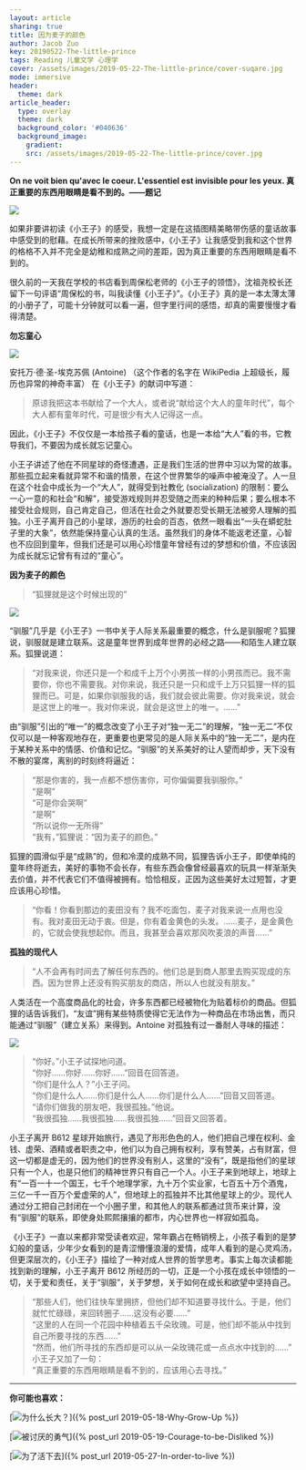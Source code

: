 ```yaml
---
layout: article
sharing: true
title: 因为麦子的颜色
author: Jacob Zuo
key: 20190522-The-little-prince
tags: Reading 儿童文学 心理学
cover: /assets/images/2019-05-22-The-little-prince/cover-suqare.jpg
mode: immersive
header:
  theme: dark
article_header:
  type: overlay
  theme: dark
  background_color: '#040636'
  background_image: 
    gradient: 
    src: /assets/images/2019-05-22-The-little-prince/cover.jpg
---
```


**On ne voit bien qu'avec le coeur. L'essentiel est invisible pour les yeux. 真正重要的东西用眼睛是看不到的。——题记**

![]({{site.url}}/assets/images/2019-05-22-The-little-prince/cover-clear.jpg)

<!--more-->

如果非要讲初读《小王子》的感受，我想一定是在这插图精美略带伤感的童话故事中感受到的慰藉。在成长所带来的挫败感中，《小王子》让我感受到我和这个世界的格格不入并不完全是幼稚和成熟之间的差距，因为真正重要的东西用眼睛是看不到的。

很久前的一天我在学校的书店看到周保松老师的《小王子的领悟》，沈祖尧校长还留下一句评语“周保松的书，叫我读懂《小王子》”。《小王子》真的是一本太薄太薄的小册子了，可能十分钟就可以看一遍，但字里行间的感悟，却真的需要慢慢才看得清楚。

**勿忘童心**

![]({{site.url}}/assets/images/2019-05-22-The-little-prince/sign.jpg)

安托万·德·圣-埃克苏佩 (Antoine) （这个作者的名字在 WikiPedia 上超级长，履历也异常的神奇丰富） 在《小王子》的献词中写道：

> 原谅我把这本书献给了一个大人，或者说“献给这个大人的童年时代”，每个大人都有童年时代，可是很少有大人记得这一点。

因此，《小王子》不仅仅是一本给孩子看的童话，也是一本给“大人”看的书，它教导我们，不要因为成长就忘记童心。

小王子讲述了他在不同星球的奇怪遭遇，正是我们生活的世界中习以为常的故事。那些孤立起来看就异常不和谐的情景，在这个世界繁华的噪声中被淹没了。人一旦在这个社会中成长为一个“大人”，就得受到社教化 (socialization) 的限制：要么一心一意的和社会“和解”，接受游戏规则并忍受随之而来的种种后果；要么根本不接受社会规则，自己肯定自己，但活在社会之外就要忍受长期无法被旁人理解的孤独。小王子离开自己的小星球，游历的社会的百态，依然一眼看出“一头在蟒蛇肚子里的大象”，依然能保持童心认真的生活。虽然我们的身体不能返老还童，心智也不应回到童年，但我们还是可以用心珍惜童年曾经有过的梦想和价值，不应该因为成长就忘记曾有有过的“童心”。

**因为麦子的颜色**

> “狐狸就是这个时候出现的”

![]({{site.url}}/assets/images/2019-05-22-The-little-prince/color-of-wheat.jpg)

“驯服”几乎是《小王子》一书中关于人际关系最重要的概念，什么是驯服呢？狐狸说，驯服就是建立联系。这是童年世界到成年世界的必经之路——和陌生人建立联系。狐狸说道：

> “对我来说，你还只是一个和成千上万个小男孩一样的小男孩而已。我不需要你，你也不需要我。对你来说，我还只是一只和成千上万只狐狸一样的狐狸而已。可是，如果你驯服我的话，我们就会彼此需要。你对我来说，就会是这世上的唯一。我对你来说，就会是这世上的唯一。……”

由“驯服”引出的“唯一”的概念改变了小王子对“独一无二”的理解，“独一无二”不仅仅可以是一种客观地存在，更重要也更常见的是人际关系中的“独一无二”，是内在于某种关系中的情感、价值和记忆。“驯服”的关系美好的让人望而却步，天下没有不散的宴席，离别的时刻终将逼近：

> “那是你害的，我一点都不想伤害你，可你偏偏要我驯服你。”  
> “是啊”  
> “可是你会哭啊”  
> “是啊”  
> “所以说你一无所得”  
> “我有，”狐狸说：“因为麦子的颜色。”  

狐狸的圆滑似乎是“成熟”的，但和冷漠的成熟不同，狐狸告诉小王子，即使单纯的童年终将逝去，美好的事物不会长存，有些东西会像曾经最喜欢的玩具一样渐渐失去价值，并不代表它们不值得被拥有。恰恰相反，正因为这些美好太过短暂，才更应该用心珍惜。

> “你看！你看到那边的麦田没有？我不吃面包，麦子对我来说一点用也没有。我对麦田无动于衷。但是，你有着金黄色的头发。……麦子，是金黄色的，它就会使我想起你。而且，我甚至会喜欢那风吹麦浪的声音……”

**孤独的现代人**

> “人不会再有时间去了解任何东西的。他们总是到商人那里去购买现成的东西。因为世界上还没有购买朋友的商店，所以人也就没有朋友。”

人类活在一个高度商品化的社会，许多东西都已经被物化为贴着标价的商品。但狐狸的话告诉我们，“友谊”拥有某些特质使得它无法作为一种商品在市场出售，而只能通过“驯服”（建立关系）来得到。Antoine 对孤独有过一番耐人寻味的描述：

![]({{site.url}}/assets/images/2019-05-22-The-little-prince/lonely.jpg)

> “你好。”小王子试探地问道。  
> “你好……你好……你好……”回音在回答道。  
> “你们是什么人？”小王子问。  
> “你们是什么人……你们是什么人……你们是什么人……”回音又回答道。  
> “请你们做我的朋友吧，我很孤独。”他说。  
> “我很孤独……我很孤独……我很孤独……”回音又回答着。  

小王子离开 B612 星球开始旅行，遇见了形形色色的人，他们把自己埋在权利、金钱、虚荣、酒精或者职责之中，他们以为自己拥有权利，享有赞美，占有财富，但这一切都是虚无的，因为他们的世界没有别人，这里的“没有”，既是指他们的星球只有一个人，也是只他们的精神世界只有自己一个人。小王子来到地球上，地球上有“一百一十一个国王，七千个地理学家，九十万个实业家，七百五十万个酒鬼，三亿一千一百万个爱虚荣的人”，但地球上的孤独并不比其他星球上的少。现代人通过分工把自己封闭在一个小圈子里，和其他人的联系都通过货币来计算，没有“驯服”的联系，即使身处熙熙攘攘的都市，内心世界也一样寂如孤岛。

《小王子》一直以来都非常受读者欢迎，常年霸占在畅销榜上，小孩子看到的是梦幻般的童话，少年少女看到的是青涩懵懂浪漫的爱情，成年人看到的是心灵鸡汤，但更深层次的，《小王子》描绘了一种对成人世界的哲学思考。事实上每次读都能找到新的理解，小王子离开 B612 所经历的一切，正是一个小孩在成长中领悟的一切，关于爱和责任，关于“驯服”，关于梦想，关于如何在成长和欲望中坚持自己。

> “那些人们，他们往快车里拥挤，但他们却不知道要寻找什么。于是，他们就忙忙碌碌，来回转圈子……这没有必要……”  
> “这里的人在同一个花园中种植着五千朵玫瑰。可是，他们却不能从中找到自己所要寻找的东西……”  
> “然而，他们所寻找的东西却是可以从一朵玫瑰花或一点点水中找到的……”  
> 小王子又加了一句：  
> “真正重要的东西用眼睛是看不到的，应该用心去寻找。”  

---
**你可能也喜欢：**

[![]({{site.url}}/assets/images/LinkImage/Why-Grow-Up.jpg "为什么长大？")]({% post_url 2019-05-18-Why-Grow-Up %})

[![]({{site.url}}/assets/images/LinkImage/Courage-to-be-Disliked.jpg "被讨厌的勇气")]({% post_url 2019-05-19-Courage-to-be-Disliked %})

[![]({{site.url}}/assets/images/LinkImage/In-order-to-live.jpg "为了活下去")]({% post_url 2019-05-27-In-order-to-live %})